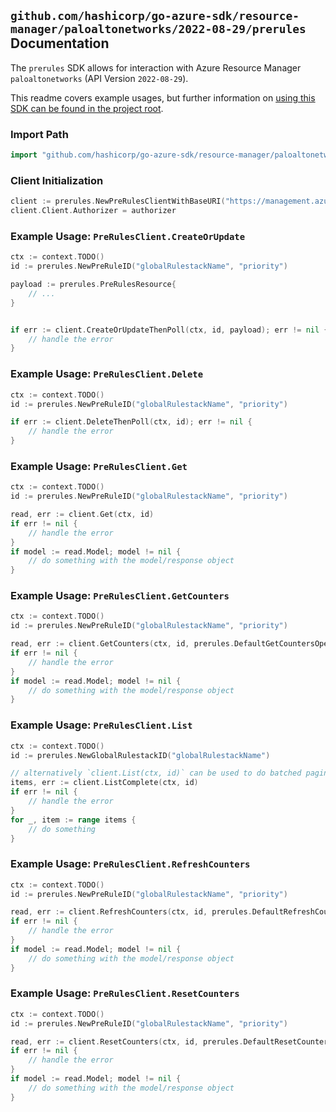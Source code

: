 
## `github.com/hashicorp/go-azure-sdk/resource-manager/paloaltonetworks/2022-08-29/prerules` Documentation

The `prerules` SDK allows for interaction with Azure Resource Manager `paloaltonetworks` (API Version `2022-08-29`).

This readme covers example usages, but further information on [using this SDK can be found in the project root](https://github.com/hashicorp/go-azure-sdk/tree/main/docs).

### Import Path

```go
import "github.com/hashicorp/go-azure-sdk/resource-manager/paloaltonetworks/2022-08-29/prerules"
```


### Client Initialization

```go
client := prerules.NewPreRulesClientWithBaseURI("https://management.azure.com")
client.Client.Authorizer = authorizer
```


### Example Usage: `PreRulesClient.CreateOrUpdate`

```go
ctx := context.TODO()
id := prerules.NewPreRuleID("globalRulestackName", "priority")

payload := prerules.PreRulesResource{
	// ...
}


if err := client.CreateOrUpdateThenPoll(ctx, id, payload); err != nil {
	// handle the error
}
```


### Example Usage: `PreRulesClient.Delete`

```go
ctx := context.TODO()
id := prerules.NewPreRuleID("globalRulestackName", "priority")

if err := client.DeleteThenPoll(ctx, id); err != nil {
	// handle the error
}
```


### Example Usage: `PreRulesClient.Get`

```go
ctx := context.TODO()
id := prerules.NewPreRuleID("globalRulestackName", "priority")

read, err := client.Get(ctx, id)
if err != nil {
	// handle the error
}
if model := read.Model; model != nil {
	// do something with the model/response object
}
```


### Example Usage: `PreRulesClient.GetCounters`

```go
ctx := context.TODO()
id := prerules.NewPreRuleID("globalRulestackName", "priority")

read, err := client.GetCounters(ctx, id, prerules.DefaultGetCountersOperationOptions())
if err != nil {
	// handle the error
}
if model := read.Model; model != nil {
	// do something with the model/response object
}
```


### Example Usage: `PreRulesClient.List`

```go
ctx := context.TODO()
id := prerules.NewGlobalRulestackID("globalRulestackName")

// alternatively `client.List(ctx, id)` can be used to do batched pagination
items, err := client.ListComplete(ctx, id)
if err != nil {
	// handle the error
}
for _, item := range items {
	// do something
}
```


### Example Usage: `PreRulesClient.RefreshCounters`

```go
ctx := context.TODO()
id := prerules.NewPreRuleID("globalRulestackName", "priority")

read, err := client.RefreshCounters(ctx, id, prerules.DefaultRefreshCountersOperationOptions())
if err != nil {
	// handle the error
}
if model := read.Model; model != nil {
	// do something with the model/response object
}
```


### Example Usage: `PreRulesClient.ResetCounters`

```go
ctx := context.TODO()
id := prerules.NewPreRuleID("globalRulestackName", "priority")

read, err := client.ResetCounters(ctx, id, prerules.DefaultResetCountersOperationOptions())
if err != nil {
	// handle the error
}
if model := read.Model; model != nil {
	// do something with the model/response object
}
```
